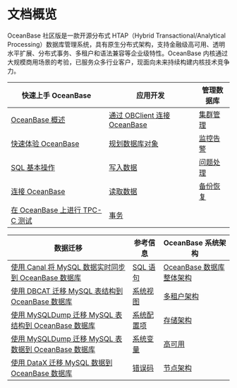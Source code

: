 # 文档概览

OceanBase 社区版是一款开源分布式 HTAP（Hybrid Transactional/Analytical Processing）数据库管理系统，具有原生分布式架构，支持金融级高可用、透明水平扩展、分布式事务、多租户和语法兼容等企业级特性。OceanBase 内核通过大规模商用场景的考验，已服务众多行业客户，现面向未来持续构建内核技术竞争力。



|             快速上手 OceanBase     |                      应用开发                      | 管理数据库   |
|----------------------------|-------------------------------------|-------------------------------------|
| [OceanBase 概述](100.oceanbase-database-overview/100.what-is-oceanbase-database.md)   | [通过 OBClient 连接 OceanBase](300.developer-guide/100.client-connects-to-oceanbase-database/300.connect-oceanbase-tenants-through-obclient.md) | [集群管理](500.administrator-guide/600.basic-database-management/100.manage-clusters/100.create-a-cluster-2.md) |
| [快速体验 OceanBase](200.quick-start/000.Quickly-experience-OceanBase.md)      | [规划数据库对象](300.developer-guide/200.create-and-manage-database-objects/100.about-ddl-statements.md)  |[监控告警](500.administrator-guide/1100.operation-and-maintenance-management/400.monitoring-and-alerting/100.monitoring-alert-overview-1.md) |
| [SQL 基本操作](200.quick-start/100.Getting-started-with-OceanBase-SQL/200.SQL-basic-operations.md)    | [写入数据](300.developer-guide/400.about-dml-statements-and-transactions/100.dml-statement/100.about-dml-statements.md) |[问题处理](500.administrator-guide/1100.operation-and-maintenance-management/500.daily-inspection/100.routine-inspection-overview.md) |
| [连接 OceanBase](200.quick-start/200.Create-a-sample-application/100.connect-to-oceanbase-through-python-driver.md) |[读取数据](300.developer-guide/300.query/100.about-queries.md)   |[备份恢复](500.administrator-guide/1000.high-data-availability/200.backup-and-restoration-management/100.overview-of-physical-backup-and-recovery.md) |
|  [在 OceanBase 上进行 TPC-C 测试](200.quick-start/300.Experience-the-advanced-features-of-OceanBase/100.Experience-Scalable-OLTP/100.TPC-C-test-on-OceanBase.md)  |[事务](300.developer-guide/400.about-dml-statements-and-transactions/200.transaction/100.about-transactional-control-statements.md)                  |               |

|             数据迁移     |                      参考信息                      | OceanBase 系统架构   |
|----------------------------|-------------------------------------|-------------------------------------|
| [使用 Canal 将 MySQL 数据实时同步到 OceanBase 数据库](600.data-migration/200.migrate-data-from-MySQL-database-to-OceanBase-database/700.use-canal-to-synchronize-MySQL-data-to-OceanBase-database-in-real-time.md)       | [SQL 语句](700.reference/200.sql-syntax/100.system-tenants/100.overview-of-management-commands.md)      |[OceanBase 数据库整体架构](700.reference/100.oceanbase-database-concepts/100.architecture-of-oceanbase.md)                         |
| [使用 DBCAT 迁移 MySQL 表结构到 OceanBase 数据库](600.data-migration/200.migrate-data-from-MySQL-database-to-OceanBase-database/1000.use-DBCAT-to-migrate-MySQL-table-structure-to-OceanBase-database.md)|[系统视图](700.reference/500.system-configuration-items/100.system-configuration-items-overview-2.md)                           |[多租户架构](700.reference/100.oceanbase-database-concepts/300.multi-tenant-architecture-1/100.multi-tenant-architecture-overview.md)  |
| [使用 MySQLDump 迁移 MySQL 表结构到 OceanBase 数据库](600.data-migration/200.migrate-data-from-MySQL-database-to-OceanBase-database/1200.use-MySQLDump-to-migrate-MySQL-table-structure-to-OceanBase-database.md)                 | [系统配置项](700.reference/500.system-configuration-items/100.system-configuration-items-overview-2.md)|[存储架构](700.reference/100.oceanbase-database-concepts/900.storage-architecture-1/100.storage-architecture-overview.md)  |
| [使用 MySQLDump 迁移 MySQL 表数据到 OceanBase 数据库](600.data-migration/200.migrate-data-from-MySQL-database-to-OceanBase-database/1300.use-MySQLDump-to-migrate-MySQL-table-data-to-OceanBase-database.md)  |[系统变量](700.reference/400.system-variables/100.overview-of-system-variables-3.md)    |[高可用](700.reference/100.oceanbase-database-concepts/1000.high-data-reliability-and-availability/100.high-availability-architecture/100.overview-of-a-highly-available-architecture.md)     |
|   [使用 DataX 迁移 MySQL 数据到 OceanBase 数据库](600.data-migration/200.migrate-data-from-MySQL-database-to-OceanBase-database/900.migrate-MySQL-data-to-OceanBase-database-using-dataX.md)          |[错误码](700.reference/600.error-codes/100.use-error-information-1.md)    |  [节点架构](700.reference/100.oceanbase-database-concepts/1200.observer-node-architecture/100.observer-installation-directory-structure.md)   |
